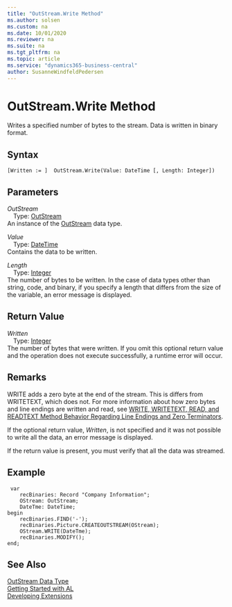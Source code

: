 ```yaml
---
title: "OutStream.Write Method"
ms.author: solsen
ms.custom: na
ms.date: 10/01/2020
ms.reviewer: na
ms.suite: na
ms.tgt_pltfrm: na
ms.topic: article
ms.service: "dynamics365-business-central"
author: SusanneWindfeldPedersen
---
```

[//]: # (START>DO_NOT_EDIT)
[//]: # (IMPORTANT:Do not edit any of the content between here and the END>DO_NOT_EDIT.)
[//]: # (Any modifications should be made in the .xml files in the ModernDev repo.)
# OutStream.Write Method
Writes a specified number of bytes to the stream. Data is written in binary format.


## Syntax
```
[Written := ]  OutStream.Write(Value: DateTime [, Length: Integer])
```
## Parameters
*OutStream*  
&emsp;Type: [OutStream](outstream-data-type.md)  
An instance of the [OutStream](outstream-data-type.md) data type.  

*Value*  
&emsp;Type: [DateTime](../datetime/datetime-data-type.md)  
Contains the data to be written.
        
*Length*  
&emsp;Type: [Integer](../integer/integer-data-type.md)  
The number of bytes to be written. In the case of data types other than string, code, and binary, if you specify a length that differs from the size of the variable, an error message is displayed.  


## Return Value
*Written*  
&emsp;Type: [Integer](../integer/integer-data-type.md)  
The number of bytes that were written. If you omit this optional return value and the operation does not execute successfully, a runtime error will occur.    


[//]: # (IMPORTANT: END>DO_NOT_EDIT)

## Remarks  
WRITE adds a zero byte at the end of the stream. This is differs from WRITETEXT, which does not. For more information about how zero bytes and line endings are written and read, see [WRITE, WRITETEXT, READ, and READTEXT Method Behavior Regarding Line Endings and Zero Terminators](../../devenv-write-read-methods-line-break-behavior.md).

 If the optional return value, *Written*, is not specified and it was not possible to write all the data, an error message is displayed.  
  
 If the return value is present, you must verify that all the data was streamed.  
  
## Example  
  
```
 var
    recBinaries: Record "Company Information";
    OStream: OutStream;
    DateTme: DateTime;
begin
    recBinaries.FIND('-');  
    recBinaries.Picture.CREATEOUTSTREAM(OStream);   
    OStream.WRITE(DateTme);  
    recBinaries.MODIFY();
end;
```    
  
## See Also
[OutStream Data Type](outstream-data-type.md)  
[Getting Started with AL](../../devenv-get-started.md)  
[Developing Extensions](../../devenv-dev-overview.md)